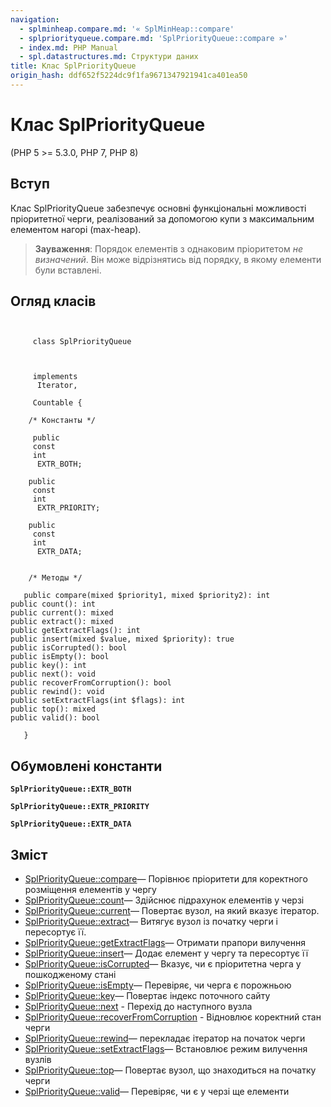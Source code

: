 ```yaml
---
navigation:
  - splminheap.compare.md: '« SplMinHeap::compare'
  - splpriorityqueue.compare.md: 'SplPriorityQueue::compare »'
  - index.md: PHP Manual
  - spl.datastructures.md: Структури даних
title: Клас SplPriorityQueue
origin_hash: ddf652f5224dc9f1fa9671347921941ca401ea50
---
```

# Клас SplPriorityQueue

(PHP 5 >= 5.3.0, PHP 7, PHP 8)

## Вступ

Клас SplPriorityQueue забезпечує основні функціональні можливості пріоритетної черги, реалізований за допомогою купи з максимальним елементом нагорі (max-heap).

> **Зауваження**: Порядок елементів з однаковим пріоритетом *не визначений*. Він може відрізнятись від порядку, в якому елементи були вставлені.

## Огляд класів

```classsynopsis

    
     class SplPriorityQueue
    

    
     implements
      Iterator,

     Countable {

    /* Константы */
    
     public
     const
     int
      EXTR_BOTH;

    public
     const
     int
      EXTR_PRIORITY;

    public
     const
     int
      EXTR_DATA;


    /* Методы */
    
   public compare(mixed $priority1, mixed $priority2): int
public count(): int
public current(): mixed
public extract(): mixed
public getExtractFlags(): int
public insert(mixed $value, mixed $priority): true
public isCorrupted(): bool
public isEmpty(): bool
public key(): int
public next(): void
public recoverFromCorruption(): bool
public rewind(): void
public setExtractFlags(int $flags): int
public top(): mixed
public valid(): bool

   }
```

## Обумовлені константи

**`SplPriorityQueue::EXTR_BOTH`**

**`SplPriorityQueue::EXTR_PRIORITY`**

**`SplPriorityQueue::EXTR_DATA`**

## Зміст

-   [SplPriorityQueue::compare](splpriorityqueue.compare.md)— Порівнює пріоритети для коректного розміщення елементів у чергу
-   [SplPriorityQueue::count](splpriorityqueue.count.md)— Здійснює підрахунок елементів у черзі
-   [SplPriorityQueue::current](splpriorityqueue.current.md)— Повертає вузол, на який вказує ітератор.
-   [SplPriorityQueue::extract](splpriorityqueue.extract.md)— Витягує вузол із початку черги і пересортує її.
-   [SplPriorityQueue::getExtractFlags](splpriorityqueue.getextractflags.md)— Отримати прапори вилучення
-   [SplPriorityQueue::insert](splpriorityqueue.insert.md)— Додає елемент у чергу та пересортує її
-   [SplPriorityQueue::isCorrupted](splpriorityqueue.iscorrupted.md)— Вказує, чи є пріоритетна черга у пошкодженому стані
-   [SplPriorityQueue::isEmpty](splpriorityqueue.isempty.md)— Перевіряє, чи черга є порожньою
-   [SplPriorityQueue::key](splpriorityqueue.key.md)— Повертає індекс поточного сайту
-   [SplPriorityQueue::next](splpriorityqueue.next.md) \- Перехід до наступного вузла
-   [SplPriorityQueue::recoverFromCorruption](splpriorityqueue.recoverfromcorruption.md) \- Відновлює коректний стан черги
-   [SplPriorityQueue::rewind](splpriorityqueue.rewind.md)— перекладає ітератор на початок черги
-   [SplPriorityQueue::setExtractFlags](splpriorityqueue.setextractflags.md)— Встановлює режим вилучення вузлів
-   [SplPriorityQueue::top](splpriorityqueue.top.md)— Повертає вузол, що знаходиться на початку черги
-   [SplPriorityQueue::valid](splpriorityqueue.valid.md)— Перевіряє, чи є у черзі ще елементи
